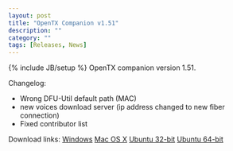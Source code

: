 ```yaml
---
layout: post
title: "OpenTX Companion v1.51"
description: ""
category: ""
tags: [Releases, News]
---
```

{% include JB/setup %}
OpenTX companion version 1.51.

Changelog:
<ul>
<li>Wrong DFU-Util default path (MAC)</li>
<li>new voices download server (ip address changed to new fiber connection)</li>
<li>Fixed contributor list</li>
</ul>

Download links:
[Windows](https://companion9x.googlecode.com/files/companion9xInstall_v1.51.exe)
[Mac OS X](https://companion9x.googlecode.com/files/companion9x_1.51_Mac_Full_Setup.dmg)
[Ubuntu 32-bit](https://companion9x.googlecode.com/files/companion9x_1.51_i386.deb)
[Ubuntu 64-bit](https://companion9x.googlecode.com/files/companion9x_1.51_amd64.deb)